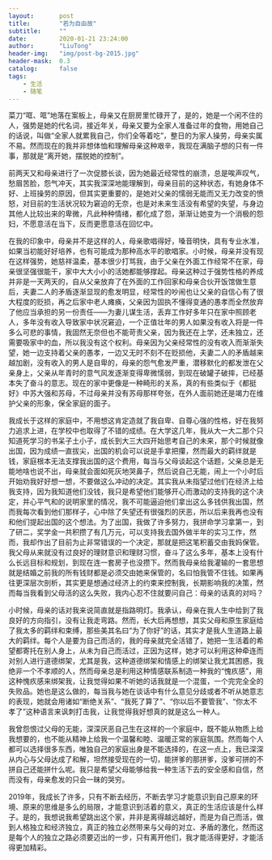 ```yaml
---
layout:       post
title:        "若为自由故"
subtitle:     ""
date:         2020-01-21 23:24:00
author:       "LiuTong"
header-img:   "img/post-bg-2015.jpg"
header-mask:  0.3
catalog:      false
tags:
    - 生活
    - 随笔
---
```


菜刀“哐、哐”地落在案板上，母亲又在厨房里忙碌开了，是的，她是一个闲不住的人，强势是她的代名词，接近年关，母亲又要为全家人准备过年的食物，用她自己的话说，叫做“全家人就累我自己，你们全等着吃”，整日的为家人操劳，母亲实属不易。然而现在的我并非想体恤和理解母亲这种艰辛，我现在满脑子想的只有一件事，那就是“离开她，摆脱她的控制”。

前两天又和母亲进行了一次促膝长谈，因为她最近经常性的崩溃，总是唉声叹气，愁眉苦脸，怨气冲天，其实我深深地能理解到，母亲目前的这种状态，有她身体不好、上班操劳的原因，但其实更重要的，是她对父亲的懦弱无能而又无力改变的愤怒，对目前的生活状况较为窘迫的无奈，也是对未来生活没有希望的失望，与身边其他人比较出来的卑微，凡此种种情绪，都化成了怨，渐渐让她变为一个消极的怨妇，不愿意活在当下，反而更愿意活在回忆中。

在我的印象中，母亲并不是这样的人，母亲歌唱得好，嗓音明快，具有专业水准，如果当初能好好培养，也有可能成为那种高水平的歌唱家。小时候，母亲并没有现在这样强势，她慈祥温柔，基本很少打骂我，由于父亲在外面工作经常不在家，母亲很坚强很能干，家中大大小小的活她都能够撑起。母亲这种过于强势性格的养成并非是一天两天的，自从父亲放弃了在外面的工作回家和母亲合伙开饭馆做生意后，夫妻二人的矛盾逐渐显现的愈发明显，经常性的吵闹也让父亲的自信心有了很大程度的贬损，再之后家中老人瘫痪，父亲因为固执不懂得变通的愚孝而全然放弃了他应当承担的另一份责任——为妻儿谋生活，丢弃工作好多年只在家中照顾老人，多年没有收入导致家中状况窘迫，一个正值壮年的男人如果没有收入将是一件多么可悲的事情，我固然无奈但也不能苛责父亲，因为我还在上学，还未独立，还需要吸家中的血，所以我没有这个权利。母亲因为父亲经常性的没有收入而渐渐失望，她一边支持着父亲的愚孝，一边又无时不刻不在贬损他，夫妻二人的矛盾越来越加剧，没有收入的男人是自卑的，母亲的怨气愈发严重，潜移默化的都发泄在父亲身上，父亲从年青时的意气风发逐渐变得卑微懦弱，到现在破罐子破摔，已经基本失了奋斗的意志。现在的家中更像是一种畸形的关系，真的有些类似于《都挺好》中苏大强和苏母，不过母亲并没有苏母那样夸张，在外人面前她还是竭力在维护父亲的形象，保全家庭的面子。

我成长于这样的家庭中，不用想这肯定造就了我自卑、自尊心强的性格，好在我努力追求上进，在学校中也取得了不错的成绩。在大学这几年，我从大一大二那个只知道死学习的书呆子土小子，成长到大三大四开始思考自己的未来，那个时候就像出国，因为成绩一直拔尖，出国的机会可以说是手拿把攥，然而最大的羁绊就是钱，家庭根本无法支撑我出国的这个费用，每当与父母谈起这个话题，父亲总是无能地啥也说不出，母亲就会面如死灰地哭鼻子，然后说自己无能，闹上一个小时后开始劝我好好想一想，不要做这么冲动的决定。其实我从未指望过他们在经济上给我支持，因为我知道他们没钱，我只是希望他们能够开心而激动的支持我的这个决定，并心平气和的说明家里的情况，我不可能逼迫他们拿出这么多钱供我出国，然而我每次看到他们那样子，心中除了失望还有很强烈的厌恶，所以后来我再也没有和他们提起出国的这个想法。为了出国，我做了许多努力，我拼命学习拿第一，到了研二，奖学金一共积攒了有几万元，可以支持我去国外做半年的实习工作，然而，我却作出了目前为止非常错误的一个决定，那就是把这笔积蓄交由我妈保管。我父母从来就没有过良好的理财意识和理财习惯，奋斗了这么多年，基本上没有什么长远目标和规划，到现在连一套房子也没攒下。然而我母亲给我灌输的一套思想就是结婚之前我的所有钱财都是必须交由她来保管的，名曰怕我管不住钱。如果再往更深层次剖析，其实更是想通过经济上的约束来控制我，长期影响我的决策，然而每当我看到父母活的这么失败，我内心忍不住就要问自己：母亲的话真的对吗？

小时候，母亲的话对我来说简直就是指路明灯。我承认，母亲在我人生中给到了我良好的方向指引，没有让我走弯路。然而，长大后再想想，其实父母和原生家庭给了我太多的羁绊和束缚，那些美其名曰“为了你好”的话，其实才是我人生道路上最大的羁绊。每个人是要为自己而活的，我的母亲就完全活错了，她把一生活着的希望都寄托在别人身上，从未为自己而活过，正因为这样，她才可以利用这种牵连而对别人进行道德绑架，尤其是我，这种道德绑架和情感上的绑架让我尤其困惑，我绝非一个不孝顺的人，然而母亲总是利用这种情感联系制造一种我的“愧疚感”，用这种愧疚感来绑架我，让我觉得如果不听她的话我就是一个混蛋，一个完完全全的失败品。她也是这么做的，每当我与她在谈话中有什么意见分歧或者不听从她意志的表现，她就会用诸如“断绝关系”、“我死了算了”、“你以后不要管我”、“你太不孝了”这种语言来讽刺打击我，让我觉得我好想真的就是这么一种人。

我曾怨恨过父母的无能，深深厌恶自己生在这样的一个家庭中，既不能从物质上给我想要的，也不能从精神上给我一个温馨和睦、温暖正常的家庭氛围。然而每个人都可以选择很多东西，唯独自己的家庭出身是不能选择的，在这一点上，我已深深从内心与父母达成了和解，坦然接受现在的一切，能拼爹的那拼爹，没爹可拼的不拼自己还能拼什么呢。我只是希望父母能够给我一种生活下去的安全感和自信，然而没有，母亲愈发的只会一昧的哭穷。

2019年，我成长了许多，只有不断去经历，不断去学习才能意识到自己原来的环境、原来的思维是多么的局限，才能意识到活着的意义，真正的生活应该是什么样子。是的，我想说我希望跳出这个家，并非是离得越远越好，而是为自己而活，做到人格独立和经济独立，真正的独立必然带来与父母的对立、矛盾的激化，然而这是每个人的独立之路必须要迈出的一步，只有离开他们，我才能活得更好，才能活得更加精彩。

